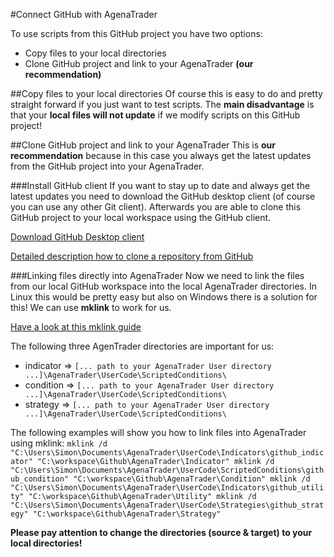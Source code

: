 #Connect GitHub with AgenaTrader

To use scripts from this GitHub project you have two options:
- Copy files to your local directories
- Clone GitHub project and link to your AgenaTrader **(our recommendation)**

##Copy files to your local directories
Of course this is easy to do and pretty straight forward if you just want to test scripts.
The **main disadvantage** is that your **local files will not update** if we modify scripts on this GitHub project!

##Clone GitHub project and link to your AgenaTrader
This is **our recommendation** because in this case you always get the latest updates from the GitHub project into your AgenaTrader.

###Install GitHub client
If you want to stay up to date and always get the latest updates you need to download the GitHub desktop client (of course you can use any other Git client). Afterwards you are able to clone this GitHub project to your local workspace using the GitHub client.

[Download GitHub Desktop client](https://desktop.github.com)

[Detailed description how to clone a repository from GitHub](https://help.github.com/articles/cloning-a-repository/)

###Linking files directly into AgenaTrader
Now we need to link the files from our local GitHub workspace into the local AgenaTrader directories. In Linux this would be pretty easy but also on Windows there is a solution for this! We can use **mklink** to work for us.

[Have a look at this mklink guide](http://www.howtogeek.com/howto/16226/complete-guide-to-symbolic-links-symlinks-on-windows-or-linux/)

The following three AgenTrader directories are important for us:
- indicator => `[... path to your AgenaTrader User directory ...]\AgenaTrader\UserCode\ScriptedConditions\`
- condition => `[... path to your AgenaTrader User directory ...]\AgenaTrader\UserCode\ScriptedConditions\`
- strategy => `[... path to your AgenaTrader User directory ...]\AgenaTrader\UserCode\ScriptedConditions\`

The following examples will show you how to link files into AgenaTrader using mklink:
`
mklink /d "C:\Users\Simon\Documents\AgenaTrader\UserCode\Indicators\github_indicator" "C:\workspace\Github\AgenaTrader\Indicator"
mklink /d "C:\Users\Simon\Documents\AgenaTrader\UserCode\ScriptedConditions\github_condition" "C:\workspace\Github\AgenaTrader\Condition"
mklink /d "C:\Users\Simon\Documents\AgenaTrader\UserCode\Indicators\github_utility" "C:\workspace\Github\AgenaTrader\Utility"
mklink /d "C:\Users\Simon\Documents\AgenaTrader\UserCode\Strategies\github_strategy" "C:\workspace\Github\AgenaTrader\Strategy"
`

**Please pay attention to change the directories (source & target) to your local directories!**



